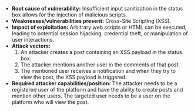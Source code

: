 - **Root cause of vulnerability:** Insufficient input sanitization in the status box allows for the injection of malicious scripts.
- **Weaknesses/vulnerabilities present:** Cross-Site Scripting (XSS).
- **Impact of exploitation:** Arbitrary web scripts or HTML can be executed, leading to potential session hijacking, credential theft, or manipulation of user interactions.
- **Attack vectors:**
  1.  An attacker creates a post containing an XSS payload in the status box.
  2.  The attacker mentions another user in the comments of that post.
  3.  The mentioned user receives a notification and when they try to view the post, the XSS payload is triggered.
- **Required attacker capabilities/position:** The attacker needs to be a registered user of the platform and have the ability to create posts and mention other users. The targeted user needs to be a user on the platform who will view the post.